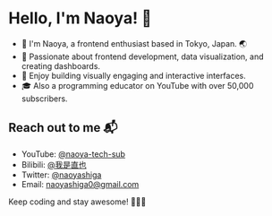 # Hello, I'm Naoya! 👋
- 👋 I'm Naoya, a frontend enthusiast based in Tokyo, Japan. 🌏
- 🚀 Passionate about frontend development, data visualization, and creating dashboards.
- 👀 Enjoy building visually engaging and interactive interfaces.
- 🎓 Also a programming educator on YouTube with over 50,000 subscribers.

## Reach out to me 📬
- YouTube: [@naoya-tech-sub](https://www.youtube.com/channel/UCtiDTuG40ZOarubtFm1fbzg)
- Bilibili: [@我是直也](https://space.bilibili.com/268063094)
- Twitter: [@naoyashiga](https://twitter.com/naoyashiga)
- Email: naoyashiga0@gmail.com

Keep coding and stay awesome! 👨‍💻🚀

